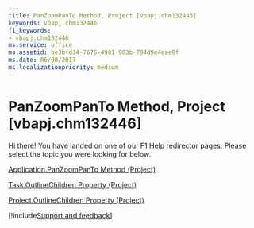 ```yaml
---
title: PanZoomPanTo Method, Project [vbapj.chm132446]
keywords: vbapj.chm132446
f1_keywords:
- vbapj.chm132446
ms.service: office
ms.assetid: be3bfd34-7676-4901-903b-794d9e4eae0f
ms.date: 06/08/2017
ms.localizationpriority: medium
---
```



# PanZoomPanTo Method, Project [vbapj.chm132446]

Hi there! You have landed on one of our F1 Help redirector pages. Please select the topic you were looking for below.

[Application.PanZoomPanTo Method (Project)](https://msdn.microsoft.com/library/7bdca9f2-d006-6cab-872b-01cf54f6e8ce%28Office.15%29.aspx)

[Task.OutlineChildren Property (Project)](https://msdn.microsoft.com/library/e5e6f306-a0ea-d7b0-b627-3e8384705d62%28Office.15%29.aspx)

[Project.OutlineChildren Property (Project)](https://msdn.microsoft.com/library/f0feaf89-04ad-4523-7b15-eff6573f6ddd%28Office.15%29.aspx)

[!include[Support and feedback](~/includes/feedback-boilerplate.md)]